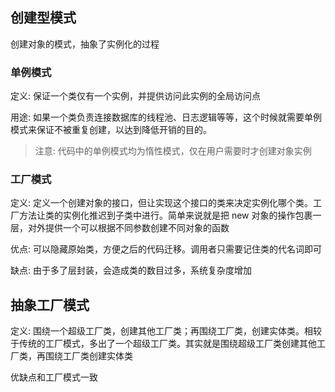 ## 创建型模式
创建对象的模式，抽象了实例化的过程
### 单例模式
定义: 保证一个类仅有一个实例，并提供访问此实例的全局访问点

用途: 如果一个类负责连接数据库的线程池、日志逻辑等等，这个时候就需要单例模式来保证不被重复创建，以达到降低开销的目的。

> 注意: 代码中的单例模式均为惰性模式，仅在用户需要时才创建对象实例

### 工厂模式
定义: 定义一个创建对象的接口，但让实现这个接口的类来决定实例化哪个类。工厂方法让类的实例化推迟到子类中进行。简单来说就是把 new 对象的操作包裹一层，对外提供一个可以根据不同参数创建不同对象的函数

优点: 可以隐藏原始类，方便之后的代码迁移。调用者只需要记住类的代名词即可

缺点: 由于多了层封装，会造成类的数目过多，系统复杂度增加

## 抽象工厂模式
定义: 围绕一个超级工厂类，创建其他工厂类；再围绕工厂类，创建实体类。相较于传统的工厂模式，多出了一个超级工厂类。其实就是围绕超级工厂类创建其他工厂类，再围绕工厂类创建实体类

优缺点和工厂模式一致